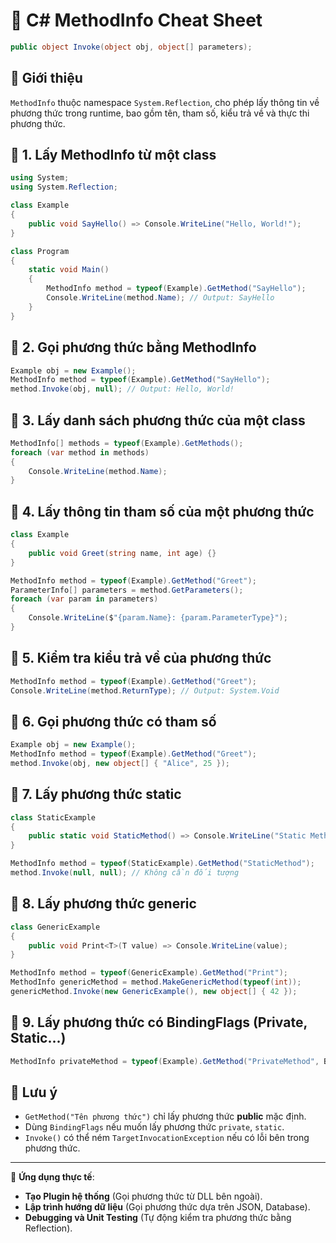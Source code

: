 # 📌 C# MethodInfo Cheat Sheet
``` csharp
public object Invoke(object obj, object[] parameters);
```
## 📖 Giới thiệu

`MethodInfo` thuộc namespace `System.Reflection`, cho phép lấy thông tin về phương thức trong runtime, bao gồm tên, tham số, kiểu trả về và thực thi phương thức.

## 🔹 1. Lấy MethodInfo từ một class

```csharp
using System;
using System.Reflection;

class Example
{
    public void SayHello() => Console.WriteLine("Hello, World!");
}

class Program
{
    static void Main()
    {
        MethodInfo method = typeof(Example).GetMethod("SayHello");
        Console.WriteLine(method.Name); // Output: SayHello
    }
}
```

## 🔹 2. Gọi phương thức bằng MethodInfo

```csharp
Example obj = new Example();
MethodInfo method = typeof(Example).GetMethod("SayHello");
method.Invoke(obj, null); // Output: Hello, World!
```

## 🔹 3. Lấy danh sách phương thức của một class

```csharp
MethodInfo[] methods = typeof(Example).GetMethods();
foreach (var method in methods)
{
    Console.WriteLine(method.Name);
}
```

## 🔹 4. Lấy thông tin tham số của một phương thức

```csharp
class Example
{
    public void Greet(string name, int age) {}
}

MethodInfo method = typeof(Example).GetMethod("Greet");
ParameterInfo[] parameters = method.GetParameters();
foreach (var param in parameters)
{
    Console.WriteLine($"{param.Name}: {param.ParameterType}");
}
```

## 🔹 5. Kiểm tra kiểu trả về của phương thức

```csharp
MethodInfo method = typeof(Example).GetMethod("Greet");
Console.WriteLine(method.ReturnType); // Output: System.Void
```

## 🔹 6. Gọi phương thức có tham số

```csharp
Example obj = new Example();
MethodInfo method = typeof(Example).GetMethod("Greet");
method.Invoke(obj, new object[] { "Alice", 25 });
```

## 🔹 7. Lấy phương thức static

```csharp
class StaticExample
{
    public static void StaticMethod() => Console.WriteLine("Static Method Called");
}

MethodInfo method = typeof(StaticExample).GetMethod("StaticMethod");
method.Invoke(null, null); // Không cần đối tượng
```

## 🔹 8. Lấy phương thức generic

```csharp
class GenericExample
{
    public void Print<T>(T value) => Console.WriteLine(value);
}

MethodInfo method = typeof(GenericExample).GetMethod("Print");
MethodInfo genericMethod = method.MakeGenericMethod(typeof(int));
genericMethod.Invoke(new GenericExample(), new object[] { 42 });
```

## 🔹 9. Lấy phương thức có BindingFlags (Private, Static...)

```csharp
MethodInfo privateMethod = typeof(Example).GetMethod("PrivateMethod", BindingFlags.NonPublic | BindingFlags.Instance);
```

## 🎯 Lưu ý

- `GetMethod("Tên phương thức")` chỉ lấy phương thức **public** mặc định.
- Dùng `BindingFlags` nếu muốn lấy phương thức `private`, `static`.
- `Invoke()` có thể ném `TargetInvocationException` nếu có lỗi bên trong phương thức.

---

📌 **Ứng dụng thực tế**:

- **Tạo Plugin hệ thống** (Gọi phương thức từ DLL bên ngoài).
- **Lập trình hướng dữ liệu** (Gọi phương thức dựa trên JSON, Database).
- **Debugging và Unit Testing** (Tự động kiểm tra phương thức bằng Reflection).